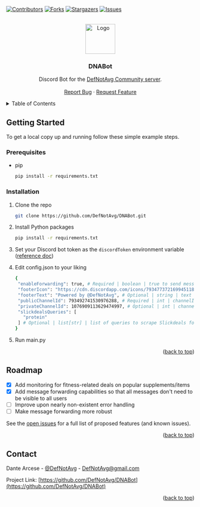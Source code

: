 <div id="top"></div>

<!-- PROJECT SHIELDS -->
<!--
*** I'm using markdown "reference style" links for readability.
*** Reference links are enclosed in brackets [ ] instead of parentheses ( ).
*** See the bottom of this document for the declaration of the reference variables
*** for contributors-url, forks-url, etc. This is an optional, concise syntax you may use.
*** https://www.markdownguide.org/basic-syntax/#reference-style-links
-->
[![Contributors][contributors-shield]][contributors-url]
[![Forks][forks-shield]][forks-url]
[![Stargazers][stars-shield]][stars-url]
[![Issues][issues-shield]][issues-url]



<!-- PROJECT LOGO -->
<br />
<div align="center">
  <a href="https://github.com/DefNotAvg/DNABot">
    <img src="https://avatars.githubusercontent.com/u/26437025?v=4" alt="Logo" width="80" height="80">
  </a>

<h3 align="center">DNABot</h3>

  <p align="center">
    Discord Bot for the <a href="https://discord.gg/4tkd2Z9Dp4" target="_blank">DefNotAvg Community server</a>.
    <br />
    <br />
    <a href="https://github.com/DefNotAvg/DNABot/issues">Report Bug</a>
    ·
    <a href="https://github.com/DefNotAvg/DNABot/issues">Request Feature</a>
  </p>
</div>



<!-- TABLE OF CONTENTS -->
<details>
  <summary>Table of Contents</summary>
  <ol>
    <li>
      <a href="#getting-started">Getting Started</a>
      <ul>
        <li><a href="#prerequisites">Prerequisites</a></li>
        <li><a href="#installation">Installation</a></li>
      </ul>
    </li>
    <li><a href="#roadmap">Roadmap</a></li>
    <li><a href="#contact">Contact</a></li>
  </ol>
</details>



<!-- GETTING STARTED -->
## Getting Started

To get a local copy up and running follow these simple example steps.

### Prerequisites

* pip
  ```sh
  pip install -r requirements.txt
  ```

### Installation

1. Clone the repo
   ```sh
   git clone https://github.com/DefNotAvg/DNABot.git
   ```
2. Install Python packages
   ```sh
   pip install -r requirements.txt
   ```
3. Set your Discord bot token as the `discordToken` environment variable ([reference doc](https://www.twilio.com/blog/2017/01/how-to-set-environment-variables.html))

4. Edit config.json to your liking
   ```sh
   {
    "enableForwarding": true, # Required | boolean | true to send messages to privateChannelId, requiring manual approval to send to publicChannelId; false to send all messages to publicChannelId
    "footerIcon": "https://cdn.discordapp.com/icons/793477372169945118/97c87d2228618614a6b3e44666ed409c.webp", # Optional | string | image URL to use in Discord embed footer
    "footerText": "Powered by @DefNotAvg", # Optional | string | text to use in Discord embed footer
    "publicChannelId": 793492741530976288, # Required | int | channelId to send all messages to if enableForwarding is set to false; if enableForwarding is set to true, manual intervention is needed to send messages from privateChannelId to publicChannelId
    "privateChannelId": 1076909113629474997, # Optional | int | channelId to send all messages to if enableForwarding is set to true
    "slickdealsQueries": [
      "protein"
    ] # Optional | list[str] | list of queries to scrape Slickdeals for
   }
   ```
5. Run main.py

<p align="right">(<a href="#top">back to top</a>)</p>



<!-- ROADMAP -->
## Roadmap

- [x] Add monitoring for fitness-related deals on popular supplements/items
- [x] Add message forwarding capabilities so that all messages don't need to be visible to all users
- [ ] Improve upon nearly non-existent error handling
- [ ] Make message forwarding more robust

See the [open issues](https://github.com/DefNotAvg/DNABot/issues) for a full list of proposed features (and known issues).

<p align="right">(<a href="#top">back to top</a>)</p>



<!-- CONTACT -->
## Contact

Dante Arcese - [@DefNotAvg](https://twitter.com/DefNotAvg) - DefNotAvg@gmail.com

Project Link: [https://github.com/DefNotAvg/DNABot](https://github.com/DefNotAvg/DNABot)

<p align="right">(<a href="#top">back to top</a>)</p>



<!-- MARKDOWN LINKS & IMAGES -->
<!-- https://www.markdownguide.org/basic-syntax/#reference-style-links -->
[contributors-shield]: https://img.shields.io/github/contributors/DefNotAvg/DNABot.svg?style=for-the-badge
[contributors-url]: https://github.com/DefNotAvg/DNABot/graphs/contributors
[forks-shield]: https://img.shields.io/github/forks/DefNotAvg/DNABot.svg?style=for-the-badge
[forks-url]: https://github.com/DefNotAvg/DNABot/network/members
[stars-shield]: https://img.shields.io/github/stars/DefNotAvg/DNABot.svg?style=for-the-badge
[stars-url]: https://github.com/DefNotAvg/DNABot/stargazers
[issues-shield]: https://img.shields.io/github/issues/DefNotAvg/DNABot.svg?style=for-the-badge
[issues-url]: https://github.com/DefNotAvg/DNABot/issues